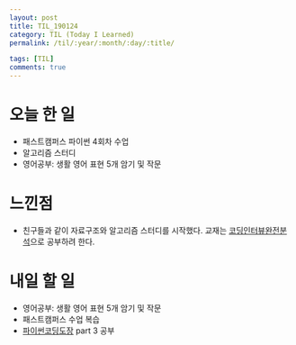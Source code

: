 ```yaml
---
layout: post
title: TIL_190124
category: TIL (Today I Learned)
permalink: /til/:year/:month/:day/:title/

tags: [TIL]
comments: true
---
```

# 오늘 한 일

- 패스트캠퍼스 파이썬 4회차 수업
- 알고리즘 스터디
- 영어공부: 생활 영어 표현 5개 암기 및 작문


# 느낀점
- 친구들과 같이 자료구조와 알고리즘 스터디를 시작했다. 교재는 [코딩인터뷰완전분석](http://www.kyobobook.co.kr/product/detailViewKor.laf?mallGb=KOR&ejkGb=KOR&barcode=9788966263080&orderClick=JAj)으로 공부하려 한다.




# 내일 할 일

- 영어공부: 생활 영어 표현 5개 암기 및 작문
- 패스트캠퍼스 수업 복습
- [파이썬코딩도장](https://dojang.io/course/view.php?id=7) part 3 공부
